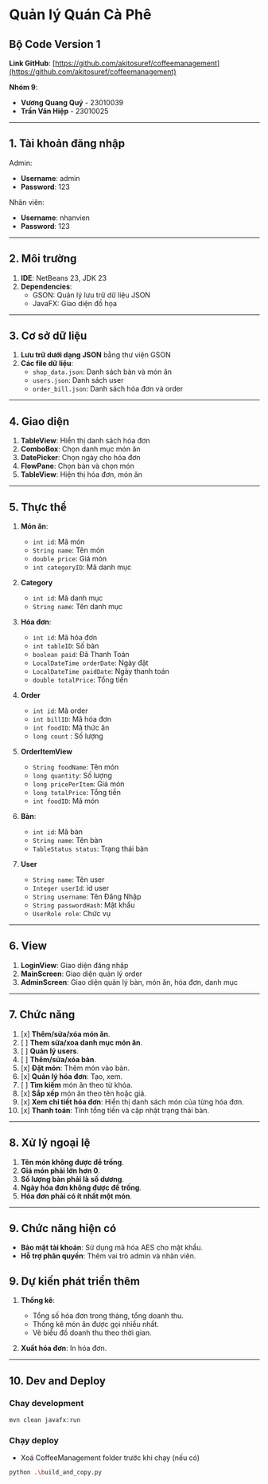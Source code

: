 # Quản lý Quán Cà Phê

## Bộ Code Version 1

**Link GitHub**: [https://github.com/akitosuref/coffeemanagement](https://github.com/akitosuref/coffeemanagement)

**Nhóm 9**:

- **Vương Quang Quý** - 23010039
- **Trần Văn Hiệp** - 23010025

---

## 1. Tài khoản đăng nhập

Admin:

- **Username**: admin
- **Password**: 123

Nhân viên:

- **Username**: nhanvien
- **Password**: 123

---

## 2. Môi trường

1. **IDE**: NetBeans 23, JDK 23
2. **Dependencies**:
   - GSON: Quản lý lưu trữ dữ liệu JSON
   - JavaFX: Giao diện đồ họa

---

## 3. Cơ sở dữ liệu

1. **Lưu trữ dưới dạng JSON** bằng thư viện GSON
2. **Các file dữ liệu**:
   - `shop_data.json`: Danh sách bàn và món ăn
   - `users.json`: Danh sách user
   - `order_bill.json`: Danh sách hóa đơn và order

---

## 4. Giao diện

1. **TableView**: Hiển thị danh sách hóa đơn
2. **ComboBox**: Chọn danh mục món ăn
3. **DatePicker**: Chọn ngày cho hóa đơn
4. **FlowPane**: Chọn bàn và chọn món
5. **TableView**: Hiện thị hóa đơn, món ăn

---

## 5. Thực thể

1. **Món ăn**:

   - `int id`: Mã món
   - `String name`: Tên món
   - `double price`: Giá món
   - `int categoryID`: Mã danh mục

2. **Category**

   - `int id`: Mã danh mục
   - `String name`: Tên danh mục

3. **Hóa đơn**:

   - `int id`: Mã hóa đơn
   - `int tableID`: Số bàn
   - `boolean paid`: Đã Thanh Toán
   - `LocalDateTime orderDate`: Ngày đặt
   - `LocalDateTime paidDate`: Ngày thanh toán
   - `double totalPrice`: Tổng tiền

4. **Order**

   - `int id`: Mã order
   - `int billID`: Mã hóa đơn
   - `int foodID`: Mã thức ăn
   - `long count` : Số lượng

5. **OrderItemView**
   - `String foodName`: Tên món
   - `long quantity`: Số lượng
   - `long pricePerItem`: Giá món
   - `long totalPrice`: Tổng tiền
   - `int foodID`: Mã món

6. **Bàn**:
   - `int id`: Mã bàn
   - `String name`: Tên bàn
   - `TableStatus status`: Trạng thái bàn

7. **User**
   - `String name`: Tên user
   - `Integer userId`: id user
   - `String username`: Tên Đăng Nhập
   - `String passwordHash`: Mật khẩu
   - `UserRole role`: Chức vụ

---

## 6. View

1. **LoginView**: Giao diện đăng nhập
2. **MainScreen**: Giao diện quản lý order
3. **AdminScreen**: Giao diện quản lý bàn, món ăn, hóa đơn, danh mục

---

## 7. Chức năng

1. [x] **Thêm/sửa/xóa món ăn**.
2. [ ] **Them sửa/xoa danh mục món ăn**.
3. [ ] **Quản lý users**.
2. [ ] **Thêm/sửa/xóa bàn**.
3. [x] **Đặt món**: Thêm món vào bàn.
4. [x] **Quản lý hóa đơn**: Tạo, xem.
5. [ ] **Tìm kiếm** món ăn theo từ khóa.
6. [x] **Sắp xếp** món ăn theo tên hoặc giá.
7. [x] **Xem chi tiết hóa đơn**: Hiển thị danh sách món của từng hóa đơn.
8. [x] **Thanh toán**: Tính tổng tiền và cập nhật trạng thái bàn.

---

## 8. Xử lý ngoại lệ

1. **Tên món không được để trống**.
2. **Giá món phải lớn hơn 0**.
3. **Số lượng bàn phải là số dương**.
4. **Ngày hóa đơn không được để trống**.
5. **Hóa đơn phải có ít nhất một món**.

---

## 9. Chức năng hiện có

- **Bảo mật tài khoản**: Sử dụng mã hóa AES cho mật khẩu.
- **Hỗ trợ phân quyền**: Thêm vai trò admin và nhân viên.

## 9. Dự kiến phát triển thêm

1. **Thống kê**:

   - Tổng số hóa đơn trong tháng, tổng doanh thu.
   - Thống kê món ăn được gọi nhiều nhất.
   - Vẽ biểu đồ doanh thu theo thời gian.

2. **Xuất hóa đơn**: In hóa đơn.

---


## 10. Dev and Deploy

### Chay development

```bash
mvn clean javafx:run
```

### Chạy deploy
- Xoá CoffeeManagement folder trước khi chạy (nếu có)
```bash
python .\build_and_copy.py
```
